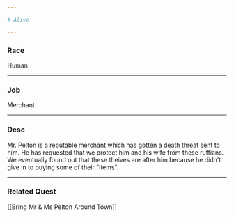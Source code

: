 ```yaml
--- 

# Alive

--- 
```


### Race
Human

--- 

### Job
Merchant

--- 

### Desc
Mr. Pelton is a reputable merchant which has gotten a death threat sent to him. He has requested that we protect him and his wife from these ruffians. We eventually found out that these theives are after him because he didn't give in to buying some of their "items".

--- 

### Related Quest
[[Bring Mr & Ms Pelton Around Town]]